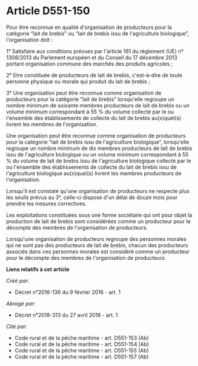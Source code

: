 # Article D551-150

Pour être reconnue en qualité d'organisation de producteurs pour la catégorie “lait de brebis” ou “lait de brebis issu de
l'agriculture biologique”, l'organisation doit :

1° Satisfaire aux conditions prévues par l'article 161 du règlement (UE) n° 1308/2013 du Parlement européen et du Conseil du
17 décembre 2013 portant organisation commune des marchés des produits agricoles ;

2° Etre constituée de producteurs de lait de brebis, c'est-à-dire de toute personne physique ou morale qui produit du lait de
brebis ;

3° Une organisation peut être reconnue comme organisation de producteurs pour la catégorie “lait de brebis” lorsqu'elle
regroupe un nombre minimum de soixante membres producteurs de lait de brebis ou un volume minimum correspondant à 55 % du
volume collecté par le ou l'ensemble des établissements de collecte du lait de brebis au(x)quel(s) livrent les membres de
l'organisation.

Une organisation peut être reconnue comme organisation de producteurs pour la catégorie “lait de brebis issu de l'agriculture
biologique”, lorsqu'elle regroupe un nombre minimum de dix membres producteurs de lait de brebis issu de l'agriculture
biologique ou un volume minimum correspondant à 55 % du volume de lait de brebis issu de l'agriculture biologique collecté
par le ou l'ensemble des établissements de collecte du lait de brebis issu de l'agriculture biologique au(x)quel(s) livrent
les membres producteurs de l'organisation.

Lorsqu'il est constaté qu'une organisation de producteurs ne respecte plus les seuils prévus au 3°, celle-ci dispose d'un
délai de douze mois pour prendre les mesures correctives.

Les exploitations constituées sous une forme sociétaire qui ont pour objet la production de lait de brebis sont considérées
comme un producteur pour le décompte des membres de l'organisation de producteurs.

Lorsqu'une organisation de producteurs regroupe des personnes morales qui ne sont pas des producteurs de lait de brebis,
chacun des producteurs associés dans ces personnes morales est considéré comme un producteur pour le décompte des membres de
l'organisation de producteurs.

**Liens relatifs à cet article**

_Créé par_:

  - Décret n°2016-136 du 9 février 2016 - art. 1

_Abrogé par_:

  - Décret n°2018-313 du 27 avril 2018 - art. 1

_Cité par_:

  - Code rural et de la pêche maritime - art. D551-153 (Ab)
  - Code rural et de la pêche maritime - art. D551-154 (Ab)
  - Code rural et de la pêche maritime - art. D551-155 (Ab)
  - Code rural et de la pêche maritime - art. D551-157 (Ab)
